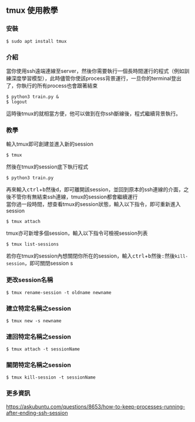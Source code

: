 ## tmux 使用教學
### 安裝
```console
$ sudo apt install tmux
```
### 介紹
當你使用ssh遠端連線至server，然後你需要執行一個長時間運行的程式（例如訓練深度學習模型），此時儘管你使該process背景運行，一旦你的terminal登出了，你執行的所有process也會跟著結束
```console
$ python3 train.py &
$ logout
```
這時後tmux的就相當方便，他可以做到在你ssh斷線後，程式繼續背景執行。
### 教學
輸入tmux即可創建並進入新的session
```console
$ tmux
```
然後在tmux的session底下執行程式
```console
$ python3 train.py
```
再來輸入<kbd>ctrl</kbd>+<kbd>b</kbd>然後<kbd>d</kbd>，即可離開該session，並回到原本的ssh連線的介面，之後不管你有無結束ssh連線，tmux的session都會繼續運行<br>
當你過一段時間，想查看tmux的session狀態，輸入以下指令，即可重新進入session
```console
$ tmux attach
```
tmux亦可新增多個session，輸入以下指令可檢視session列表
```console
$ tmux list-sessions
```
若你在tmux的session內想關閉你所在的session，輸入<kbd>ctrl</kbd>+<kbd>b</kbd>然後<kbd>:</kbd>然後`kill-session`，即可關閉session
s
### 更改session名稱
```console
$ tmux rename-session -t oldname newname
```

### 建立特定名稱之session
```console
$ tmux new -s newname
```

### 連回特定名稱之session
```console
$ tmux attach -t sessionName
```

### 關閉特定名稱之session
```
$ tmux kill-session -t sessionName
```

### 更多資訊
https://askubuntu.com/questions/8653/how-to-keep-processes-running-after-ending-ssh-session
